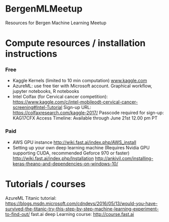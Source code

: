# BergenMLMeetup
Resources for Bergen Machine Learning Meetup

# Compute resources / installation instructions

### Free
- Kaggle Kernels (limited to 10 min computation) www.kaggle.com
- AzureML: use free tier with Microsoft account. Graphical workflow, jupyter notebooks, R notebooks
- Intel Colfax (for Cervical cancer competition): https://www.kaggle.com/c/intel-mobileodt-cervical-cancer-screening#Intel-Tutorial
  Sign-up URL: https://colfaxresearch.com/kaggle-2017/
  Passcode required for sign-up: KAG17CFX
  Access Timeline: Available through June 21st 12.00 pm PT

### Paid
- AWS GPU instance http://wiki.fast.ai/index.php/AWS_install
- Setting up your own deep learning machine (Requires Nvidia GPU supporting CUDA, recommended Geforce 970 or faster)
http://wiki.fast.ai/index.php/Installation
http://ankivil.com/installing-keras-theano-and-dependencies-on-windows-10/

# Tutorials / courses
AzureML Titanic tutorial: https://blogs.msdn.microsoft.com/cdndevs/2016/05/13/would-you-have-survived-the-titanic-try-this-step-by-step-machine-learning-experiment-to-find-out/
fast.ai deep Learning course: http://course.fast.ai
